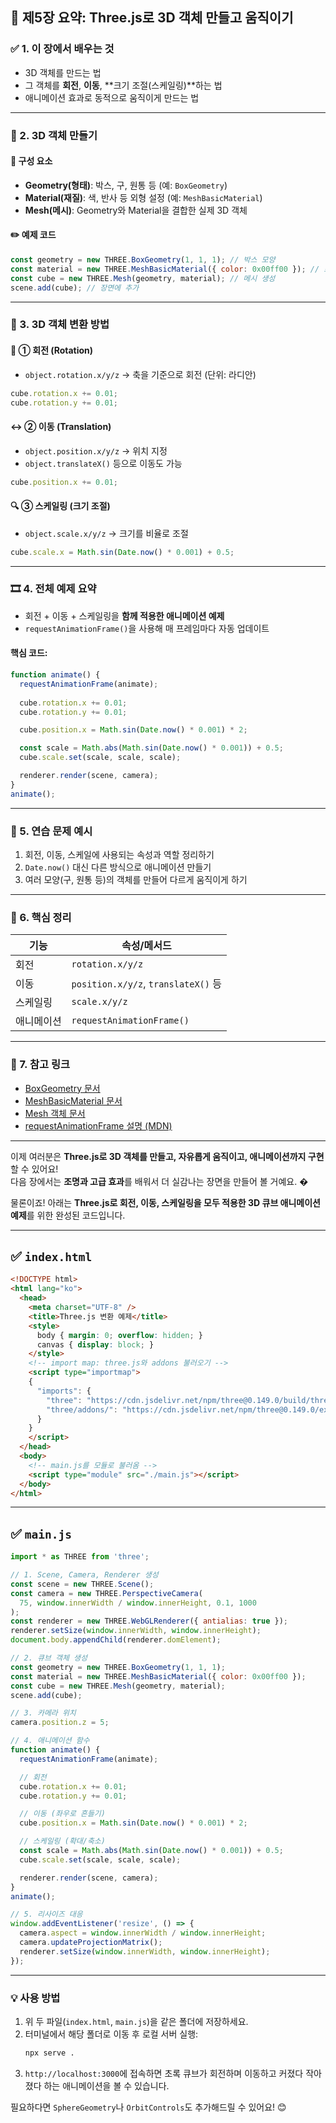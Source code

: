 ## 🧱 제5장 요약: Three.js로 3D 객체 만들고 움직이기

### ✅ 1. 이 장에서 배우는 것
- 3D 객체를 만드는 법
- 그 객체를 **회전**, **이동**, **크기 조절(스케일링)**하는 법
- 애니메이션 효과로 동적으로 움직이게 만드는 법

---

### 🎨 2. 3D 객체 만들기

#### 📌 구성 요소
- **Geometry(형태)**: 박스, 구, 원통 등 (예: `BoxGeometry`)
- **Material(재질)**: 색, 반사 등 외형 설정 (예: `MeshBasicMaterial`)
- **Mesh(메시)**: Geometry와 Material을 결합한 실제 3D 객체

#### ✏️ 예제 코드
```js
const geometry = new THREE.BoxGeometry(1, 1, 1); // 박스 모양
const material = new THREE.MeshBasicMaterial({ color: 0x00ff00 }); // 초록색
const cube = new THREE.Mesh(geometry, material); // 메시 생성
scene.add(cube); // 장면에 추가
```

---

### 🔄 3. 3D 객체 변환 방법

#### 🔁 ① 회전 (Rotation)
- `object.rotation.x/y/z` → 축을 기준으로 회전 (단위: 라디안)
```js
cube.rotation.x += 0.01;
cube.rotation.y += 0.01;
```

#### ↔️ ② 이동 (Translation)
- `object.position.x/y/z` → 위치 지정  
- `object.translateX()` 등으로 이동도 가능
```js
cube.position.x += 0.01;
```

#### 🔍 ③ 스케일링 (크기 조절)
- `object.scale.x/y/z` → 크기를 비율로 조절
```js
cube.scale.x = Math.sin(Date.now() * 0.001) + 0.5;
```

---

### 🎞️ 4. 전체 예제 요약

- 회전 + 이동 + 스케일링을 **함께 적용한 애니메이션 예제**
- `requestAnimationFrame()`을 사용해 매 프레임마다 자동 업데이트

#### 핵심 코드:
```js
function animate() {
  requestAnimationFrame(animate);
  
  cube.rotation.x += 0.01;
  cube.rotation.y += 0.01;

  cube.position.x = Math.sin(Date.now() * 0.001) * 2;

  const scale = Math.abs(Math.sin(Date.now() * 0.001)) + 0.5;
  cube.scale.set(scale, scale, scale);

  renderer.render(scene, camera);
}
animate();
```

---

### 📝 5. 연습 문제 예시

1. 회전, 이동, 스케일에 사용되는 속성과 역할 정리하기
2. `Date.now()` 대신 다른 방식으로 애니메이션 만들기
3. 여러 모양(구, 원통 등)의 객체를 만들어 다르게 움직이게 하기

---

### 📌 6. 핵심 정리

| 기능 | 속성/메서드 |
|------|-------------|
| 회전 | `rotation.x/y/z` |
| 이동 | `position.x/y/z`, `translateX()` 등 |
| 스케일링 | `scale.x/y/z` |
| 애니메이션 | `requestAnimationFrame()` |

---

### 🔗 7. 참고 링크

- [BoxGeometry 문서](https://threejs.org/docs/#api/en/geometries/BoxGeometry)
- [MeshBasicMaterial 문서](https://threejs.org/docs/#api/en/materials/MeshBasicMaterial)
- [Mesh 객체 문서](https://threejs.org/docs/#api/en/objects/Mesh)
- [requestAnimationFrame 설명 (MDN)](https://developer.mozilla.org/ko/docs/Web/API/window/requestAnimationFrame)

---

이제 여러분은 **Three.js로 3D 객체를 만들고, 자유롭게 움직이고, 애니메이션까지 구현**할 수 있어요!  
다음 장에서는 **조명과 고급 효과**를 배워서 더 실감나는 장면을 만들어 볼 거예요. �

물론이죠! 아래는 **Three.js로 회전, 이동, 스케일링을 모두 적용한 3D 큐브 애니메이션 예제**를 위한 완성된 코드입니다.

---

## ✅ `index.html`

```html
<!DOCTYPE html>
<html lang="ko">
  <head>
    <meta charset="UTF-8" />
    <title>Three.js 변환 예제</title>
    <style>
      body { margin: 0; overflow: hidden; }
      canvas { display: block; }
    </style>
    <!-- import map: three.js와 addons 불러오기 -->
    <script type="importmap">
    {
      "imports": {
        "three": "https://cdn.jsdelivr.net/npm/three@0.149.0/build/three.module.js",
        "three/addons/": "https://cdn.jsdelivr.net/npm/three@0.149.0/examples/jsm/"
      }
    }
    </script>
  </head>
  <body>
    <!-- main.js를 모듈로 불러옴 -->
    <script type="module" src="./main.js"></script>
  </body>
</html>
```

---

## ✅ `main.js`

```javascript
import * as THREE from 'three';

// 1. Scene, Camera, Renderer 생성
const scene = new THREE.Scene();
const camera = new THREE.PerspectiveCamera(
  75, window.innerWidth / window.innerHeight, 0.1, 1000
);
const renderer = new THREE.WebGLRenderer({ antialias: true });
renderer.setSize(window.innerWidth, window.innerHeight);
document.body.appendChild(renderer.domElement);

// 2. 큐브 객체 생성
const geometry = new THREE.BoxGeometry(1, 1, 1);
const material = new THREE.MeshBasicMaterial({ color: 0x00ff00 });
const cube = new THREE.Mesh(geometry, material);
scene.add(cube);

// 3. 카메라 위치
camera.position.z = 5;

// 4. 애니메이션 함수
function animate() {
  requestAnimationFrame(animate);

  // 회전
  cube.rotation.x += 0.01;
  cube.rotation.y += 0.01;

  // 이동 (좌우로 흔들기)
  cube.position.x = Math.sin(Date.now() * 0.001) * 2;

  // 스케일링 (확대/축소)
  const scale = Math.abs(Math.sin(Date.now() * 0.001)) + 0.5;
  cube.scale.set(scale, scale, scale);

  renderer.render(scene, camera);
}
animate();

// 5. 리사이즈 대응
window.addEventListener('resize', () => {
  camera.aspect = window.innerWidth / window.innerHeight;
  camera.updateProjectionMatrix();
  renderer.setSize(window.innerWidth, window.innerHeight);
});
```

---

### 💡 사용 방법
1. 위 두 파일(`index.html`, `main.js`)을 같은 폴더에 저장하세요.
2. 터미널에서 해당 폴더로 이동 후 로컬 서버 실행:
   ```bash
   npx serve .
   ```
3. `http://localhost:3000`에 접속하면 초록 큐브가 회전하며 이동하고 커졌다 작아졌다 하는 애니메이션을 볼 수 있습니다.

필요하다면 `SphereGeometry`나 `OrbitControls`도 추가해드릴 수 있어요! 😊
